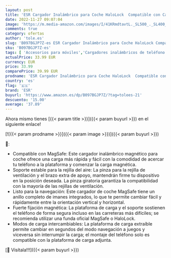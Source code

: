 ```yaml
---
layout: post
title: 'ESR Cargador Inalámbrico para Coche HaloLock  Compatible con Carga MagSafe  2 Modos de Carga  Plataforma de Carga Desmontable  para iiPhone 14/14 Plus/14 Pro/14 Pro MAX y Serie iPhone 13/12'
date: 2022-11-27 09:07:04
image: 'https://m.media-amazon.com/images/I/41KRmdtavtL._SL500_._SL400_.jpg'
comments: true
category: ofertas
author: 'tole.es'
slug: 'B097BGJP7Z-es ESR Cargador Inalámbrico para Coche HaloLock Compatible...'
sku: 'B097BGJP7Z-es'
tags: [ 'Accesorios para móviles','Cargadores inalámbricos de teléfono móviles para coches','Cargadores para móviles','Comunicación móvil y accesorios','Electrónica','esr','iphone','🇪🇸', ]
actualPrice: 33.99 EUR
currency: EUR
price: 33.99
comparePrice: 39.99 EUR
prodname: 'ESR Cargador Inalámbrico para Coche HaloLock  Compatible con Carga MagSafe  2 Modos de Carga  Plataforma de Carga Desmontable  para iiPhone 14/14 Plus/14 Pro/14 Pro MAX y Serie iPhone 13/12'
country: 'es'
flag: '🇪🇸'
brand: 'ESR'
buyurl: 'https://www.amazon.es/dp/B097BGJP7Z/?tag=tolees-21'
descuento: '15.00'
average: '37.89'
---
```


Ahora mismo tienes [{{< param title >}}]({{< param buyurl >}}) en el siguiente enlace!

[![{{< param prodname >}}]({{< param image >}})]({{< param buyurl >}})

🔎:

- Compatible con MagSafe: Este cargador inalámbrico magnético para coche ofrece una carga más rápida y fácil con la comodidad de acercar tu teléfono a la plataforma y comenzar la carga magnética.
- Soporte estable para la rejilla del aire: La pinza para la rejilla de ventilación y el brazo extra de apoyo, mantendrán firme tu dispositivo en la posición deseada. La pinza giratoria garantiza la compatibilidad con la mayoría de las rejillas de ventilación.
- Listo para la navegación: Este cargador de coche MagSafe tiene un anillo completo de imanes integrados, lo que te permite cambiar fácil y rápidamente entre la orientación vertical y horizontal.
- Fuerte fijación magnética: La plataforma de carga y el soporte sostienen el teléfono de forma segura incluso en las carreteras más difíciles; se recomienda utilizar una funda oficial MagSafe o HaloLock.
- Modos de carga intercambiables: La plataforma de carga extraíble permite cambiar en segundos del modo navegación a juegos y viceversa sin interrumpir la carga; el montaje del teléfono solo es compatible con la plataforma de carga adjunta.

[🛒 Visítala!!!]({{< param buyurl >}})
